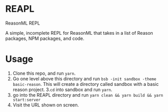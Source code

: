 # REAPL
ReasonML REPL

A simple, incomplete REPL for ReasonML that takes in a list of Reason packages, NPM packages, and code.

# Usage
1. Clone this repo, and run `yarn`.
2. Go one level above this directory and run `bsb -init sandbox -theme basic-reason`. This will create a directory called sandbox with a basic reason project.
3.`cd` into sandbox and run `yarn`.
4. go into the REAPL directory and run `yarn clean && yarn build && yarn start:server`
5. Visit the URL shown on screen.
